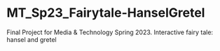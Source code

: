 # MT_Sp23_Fairytale-HanselGretel
Final Project for Media &amp; Technology Spring 2023. Interactive fairy tale: hansel and gretel 

